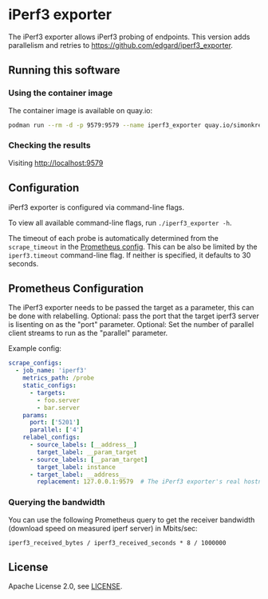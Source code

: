 # iPerf3 exporter

The iPerf3 exporter allows iPerf3 probing of endpoints.
This version adds parallelism and retries to <https://github.com/edgard/iperf3_exporter>.

## Running this software

### Using the container image

The container image is available on quay.io:

```bash
podman run --rm -d -p 9579:9579 --name iperf3_exporter quay.io/simonkrenger/iperf3_exporter:latest
```

### Checking the results

Visiting [http://localhost:9579](http://localhost:9579)

## Configuration

iPerf3 exporter is configured via command-line flags.

To view all available command-line flags, run `./iperf3_exporter -h`.

The timeout of each probe is automatically determined from the `scrape_timeout` in the [Prometheus config](https://prometheus.io/docs/operating/configuration/#configuration-file).
This can be also be limited by the `iperf3.timeout` command-line flag. If neither is specified, it defaults to 30 seconds.

## Prometheus Configuration

The iPerf3 exporter needs to be passed the target as a parameter, this can be done with relabelling.
Optional: pass the port that the target iperf3 server is lisenting on as the "port" parameter.
Optional: Set the number of parallel client streams to run as the "parallel" parameter.


Example config:
```yml
scrape_configs:
  - job_name: 'iperf3'
    metrics_path: /probe
    static_configs:
      - targets:
        - foo.server
        - bar.server
    params:
      port: ['5201']
      parallel: ['4']
    relabel_configs:
      - source_labels: [__address__]
        target_label: __param_target
      - source_labels: [__param_target]
        target_label: instance
      - target_label: __address__
        replacement: 127.0.0.1:9579  # The iPerf3 exporter's real hostname:port.
```

### Querying the bandwidth

You can use the following Prometheus query to get the receiver bandwidth (download speed on measured iperf server) in Mbits/sec:

```
iperf3_received_bytes / iperf3_received_seconds * 8 / 1000000
```

## License

Apache License 2.0, see [LICENSE](https://github.com/edgard/iperf3_exporter/blob/master/LICENSE).
